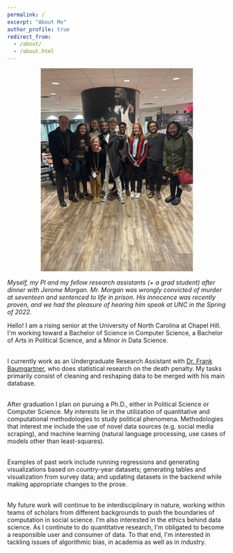 ```yaml
---
permalink: /
excerpt: "About Me"
author_profile: true
redirect_from: 
  - /about/
  - /about.html
---
```


<center><img src="../images/jerome_group_photo_2.jpg" width="350"/></center>

*Myself, my PI and my fellow research assistants (+ a grad student) after dinner with Jerome Morgan. Mr. Morgan was wrongly convicted of murder at seventeen and sentenced to life in prison. His innocence was recently proven, and we had the pleasure of hearing him speak at UNC in the Spring of 2022.*

Hello! I am a rising senior at the University of North Carolina at Chapel Hill. I'm working toward a Bachelor of Science in Computer Science, a Bachelor of Arts in Political Science, and a Minor in Data Science. <br> <br>

I currently work as an Undergraduate Research Assistant with [Dr. Frank Baumgartner](https://fbaum.unc.edu/), who does statistical research on the death penalty. My tasks primarily consist of cleaning and reshaping data to be merged with his main database. <br> <br>

After graduation I plan on puruing a Ph.D., either in Political Science or Computer Science. My interests lie in the utilization of quantitative and computational methodologies to study political phenomena. Methodologies that interest me include the use of novel data sources (e.g. social media scraping), and machine learning (natural language processing, use cases of models other than least-squares).<br><br>

Examples of past work include running regressions and generating visualizations based on country-year datasets; generating tables and visualization from survey data; and updating datasets in the backend while making appropriate changes to the prose.<br> <br>

My future work will continue to be interdisciplinary in nature, working within teams of scholars from different backgrounds to push the boundaries of computation in social science. I'm also interested in the ethics behind data science. As I continute to do quantitative research, I'm obligated to become a responsible user and consumer of data. To that end, I'm interested in tackling issues of algorithmic bias, in academia as well as in industry.
